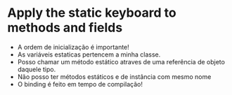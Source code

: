 # Apply the static keyboard to methods and fields

- A ordem de inicialização é importante!
- As variáveis estaticas pertencem a minha classe.
- Posso chamar um método estático atraves de uma referência de objeto daquele tipo.
- Não posso ter métodos estáticos e de instância com mesmo nome
- O binding é feito em tempo de compilação!
